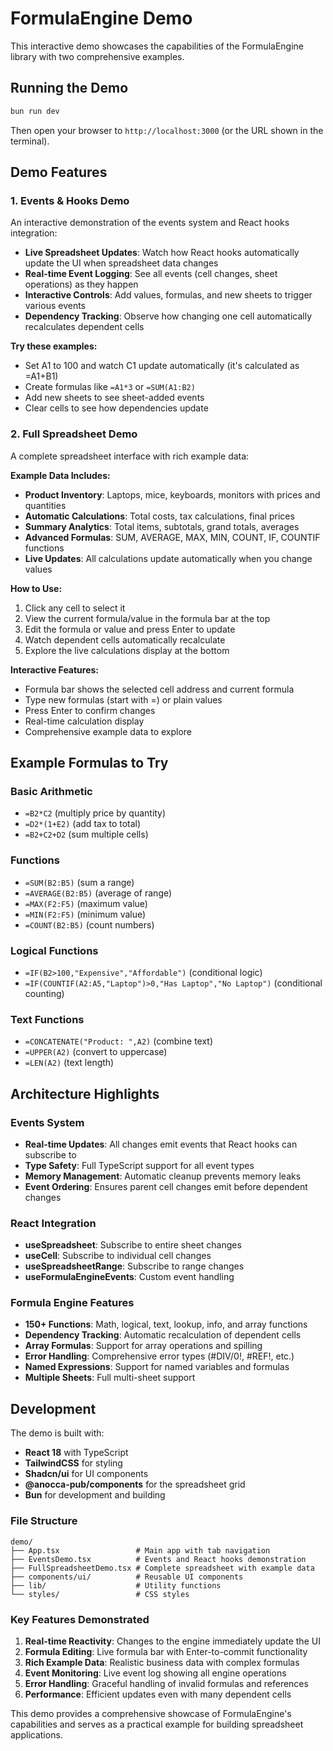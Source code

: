 # FormulaEngine Demo

This interactive demo showcases the capabilities of the FormulaEngine library with two comprehensive examples.

## Running the Demo

```bash
bun run dev
```

Then open your browser to `http://localhost:3000` (or the URL shown in the terminal).

## Demo Features

### 1. Events & Hooks Demo

An interactive demonstration of the events system and React hooks integration:

- **Live Spreadsheet Updates**: Watch how React hooks automatically update the UI when spreadsheet data changes
- **Real-time Event Logging**: See all events (cell changes, sheet operations) as they happen
- **Interactive Controls**: Add values, formulas, and new sheets to trigger various events
- **Dependency Tracking**: Observe how changing one cell automatically recalculates dependent cells

**Try these examples:**
- Set A1 to 100 and watch C1 update automatically (it's calculated as =A1+B1)
- Create formulas like `=A1*3` or `=SUM(A1:B2)`
- Add new sheets to see sheet-added events
- Clear cells to see how dependencies update

### 2. Full Spreadsheet Demo

A complete spreadsheet interface with rich example data:

**Example Data Includes:**
- **Product Inventory**: Laptops, mice, keyboards, monitors with prices and quantities
- **Automatic Calculations**: Total costs, tax calculations, final prices
- **Summary Analytics**: Total items, subtotals, grand totals, averages
- **Advanced Formulas**: SUM, AVERAGE, MAX, MIN, COUNT, IF, COUNTIF functions
- **Live Updates**: All calculations update automatically when you change values

**How to Use:**
1. Click any cell to select it
2. View the current formula/value in the formula bar at the top
3. Edit the formula or value and press Enter to update
4. Watch dependent cells automatically recalculate
5. Explore the live calculations display at the bottom

**Interactive Features:**
- Formula bar shows the selected cell address and current formula
- Type new formulas (start with =) or plain values
- Press Enter to confirm changes
- Real-time calculation display
- Comprehensive example data to explore

## Example Formulas to Try

### Basic Arithmetic
- `=B2*C2` (multiply price by quantity)
- `=D2*(1+E2)` (add tax to total)
- `=B2+C2+D2` (sum multiple cells)

### Functions
- `=SUM(B2:B5)` (sum a range)
- `=AVERAGE(B2:B5)` (average of range)
- `=MAX(F2:F5)` (maximum value)
- `=MIN(F2:F5)` (minimum value)
- `=COUNT(B2:B5)` (count numbers)

### Logical Functions
- `=IF(B2>100,"Expensive","Affordable")` (conditional logic)
- `=IF(COUNTIF(A2:A5,"Laptop")>0,"Has Laptop","No Laptop")` (conditional counting)

### Text Functions
- `=CONCATENATE("Product: ",A2)` (combine text)
- `=UPPER(A2)` (convert to uppercase)
- `=LEN(A2)` (text length)

## Architecture Highlights

### Events System
- **Real-time Updates**: All changes emit events that React hooks can subscribe to
- **Type Safety**: Full TypeScript support for all event types
- **Memory Management**: Automatic cleanup prevents memory leaks
- **Event Ordering**: Ensures parent cell changes emit before dependent changes

### React Integration
- **useSpreadsheet**: Subscribe to entire sheet changes
- **useCell**: Subscribe to individual cell changes
- **useSpreadsheetRange**: Subscribe to range changes
- **useFormulaEngineEvents**: Custom event handling

### Formula Engine Features
- **150+ Functions**: Math, logical, text, lookup, info, and array functions
- **Dependency Tracking**: Automatic recalculation of dependent cells
- **Array Formulas**: Support for array operations and spilling
- **Error Handling**: Comprehensive error types (#DIV/0!, #REF!, etc.)
- **Named Expressions**: Support for named variables and formulas
- **Multiple Sheets**: Full multi-sheet support

## Development

The demo is built with:
- **React 18** with TypeScript
- **TailwindCSS** for styling
- **Shadcn/ui** for UI components
- **@anocca-pub/components** for the spreadsheet grid
- **Bun** for development and building

### File Structure
```
demo/
├── App.tsx                 # Main app with tab navigation
├── EventsDemo.tsx          # Events and React hooks demonstration
├── FullSpreadsheetDemo.tsx # Complete spreadsheet with example data
├── components/ui/          # Reusable UI components
├── lib/                    # Utility functions
└── styles/                 # CSS styles
```

### Key Features Demonstrated
1. **Real-time Reactivity**: Changes to the engine immediately update the UI
2. **Formula Editing**: Live formula bar with Enter-to-commit functionality
3. **Rich Example Data**: Realistic business data with complex formulas
4. **Event Monitoring**: Live event log showing all engine operations
5. **Error Handling**: Graceful handling of invalid formulas and references
6. **Performance**: Efficient updates even with many dependent cells

This demo provides a comprehensive showcase of FormulaEngine's capabilities and serves as a practical example for building spreadsheet applications.